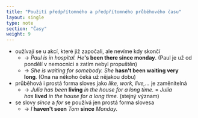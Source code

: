 ```yaml
---
title: "Použití předpřítomného a předpřítomného průběhového času"
layout: single
type: note
section: "Časy"
weight: 9
---
```

- oužívají se u akcí, které již započali, ale nevíme kdy skončí
    - -> _Paul is in hospital. He_**'s been there since monday**. (Paul je už od pondělí v nemocnici a zatím nebyl propuštěn)
    - -> _She is waiting for somebody. She_ **hasn't been waiting very long**. (Ona na někoho čeká už nějakou dobu)
- průběhová i prostá forma sloves jako _like, work, live,..._ je zaměnitelná
    - -> _Julia has been_ **living** _in the house for a long time._ = _Julia has_ **lived** _in the house for a long time._ (stejný význam)
- se slovy _since_ a _for_ se používá jen prostá forma slovesa
    - -> _I_ **haven't seen** _Tom_ **since** _Monday._